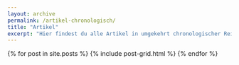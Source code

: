 ```yaml
---
layout: archive
permalink: /artikel-chronologisch/
title: "Artikel"
excerpt: "Hier findest du alle Artikel in umgekehrt chronologischer Reihenfolge"
---
```

<div class="tiles">
	{% for post in site.posts %}
  		{% include post-grid.html %}
	{% endfor %}
</div><!-- /.tiles -->